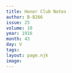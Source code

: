 ```yaml
---
title: Honor Club Notes
author: B-8266
issue: 25
volume: 10
year: 1916
month: 43
day: V
tags:
layout: page.njk
image:
---
```



